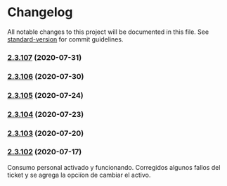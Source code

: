 # Changelog

All notable changes to this project will be documented in this file. See [standard-version](https://github.com/conventional-changelog/standard-version) for commit guidelines.

### [2.3.107](https://github.com/dobleamarilla/tocGameV2/compare/v2.3.106...v2.3.107) (2020-07-31)

### [2.3.106](https://github.com/dobleamarilla/tocGameV2/compare/v2.3.105...v2.3.106) (2020-07-30)

### [2.3.105](https://github.com/dobleamarilla/tocGameV2/compare/v2.3.104...v2.3.105) (2020-07-24)

### [2.3.104](https://github.com/dobleamarilla/tocGameV2/compare/v2.3.103...v2.3.104) (2020-07-23)

### [2.3.103](https://github.com/dobleamarilla/tocGameV2/compare/v2.3.102...v2.3.103) (2020-07-20)

### [2.3.102](https://github.com/dobleamarilla/tocGameV2/compare/v2.3.101...v2.3.102) (2020-07-17)

Consumo personal activado y funcionando. Corregidos algunos fallos del ticket y se agrega la opciíon de cambiar el activo.